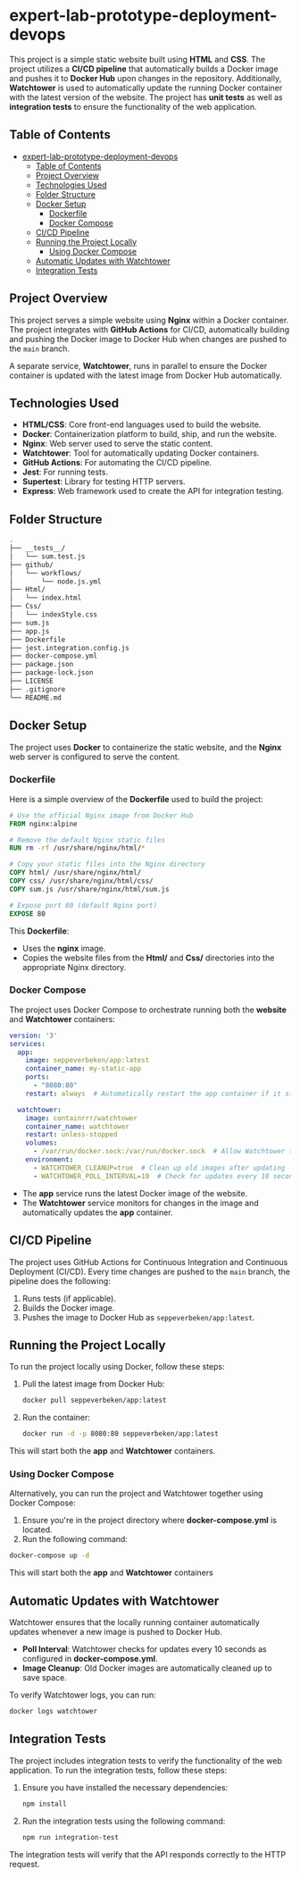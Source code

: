 # expert-lab-prototype-deployment-devops

This project is a simple static website built using **HTML** and **CSS**. The project utilizes a **CI/CD pipeline** that automatically builds a Docker image and pushes it to **Docker Hub** upon changes in the repository. Additionally, **Watchtower** is used to automatically update the running Docker container with the latest version of the website. The project has **unit tests** as well as **integration tests** to ensure the functionality of the web application.

## Table of Contents

- [expert-lab-prototype-deployment-devops](#expert-lab-prototype-deployment-devops)
  - [Table of Contents](#table-of-contents)
  - [Project Overview](#project-overview)
  - [Technologies Used](#technologies-used)
  - [Folder Structure](#folder-structure)
  - [Docker Setup](#docker-setup)
    - [Dockerfile](#dockerfile)
    - [Docker Compose](#docker-compose)
  - [CI/CD Pipeline](#cicd-pipeline)
  - [Running the Project Locally](#running-the-project-locally)
    - [Using Docker Compose](#using-docker-compose)
  - [Automatic Updates with Watchtower](#automatic-updates-with-watchtower)
  - [Integration Tests](#integration-tests)

## Project Overview

This project serves a simple website using **Nginx** within a Docker container. The project integrates with **GitHub Actions** for CI/CD, automatically building and pushing the Docker image to Docker Hub when changes are pushed to the `main` branch.

A separate service, **Watchtower**, runs in parallel to ensure the Docker container is updated with the latest image from Docker Hub automatically.

## Technologies Used

- **HTML/CSS**: Core front-end languages used to build the website.
- **Docker**: Containerization platform to build, ship, and run the website.
- **Nginx**: Web server used to serve the static content.
- **Watchtower**: Tool for automatically updating Docker containers.
- **GitHub Actions**: For automating the CI/CD pipeline.
- **Jest**: For running tests.
- **Supertest**: Library for testing HTTP servers.
- **Express**: Web framework used to create the API for integration testing.

## Folder Structure

```bash
.
├── __tests__/
│   └── sum.test.js
├── github/
│   └── workflows/
│       └── node.js.yml
├── Html/
│   └── index.html
├── Css/
│   └── indexStyle.css
├── sum.js
├── app.js
├── Dockerfile
├── jest.integration.config.js
├── docker-compose.yml
├── package.json
├── package-lock.json
├── LICENSE
├── .gitignore
└── README.md
```
## Docker Setup

The project uses **Docker** to containerize the static website, and the **Nginx** web server is configured to serve the content.

### Dockerfile

Here is a simple overview of the **Dockerfile** used to build the project:
```dockerfile
# Use the official Nginx image from Docker Hub
FROM nginx:alpine

# Remove the default Nginx static files
RUN rm -rf /usr/share/nginx/html/*

# Copy your static files into the Nginx directory
COPY html/ /usr/share/nginx/html/
COPY css/ /usr/share/nginx/html/css/
COPY sum.js /usr/share/nginx/html/sum.js

# Expose port 80 (default Nginx port)
EXPOSE 80
```
This **Dockerfile**:
- Uses the **nginx** image.
- Copies the website files from the **Html/** and **Css/** directories into the appropriate Nginx directory.

### Docker Compose

The project uses Docker Compose to orchestrate running both the **website** and **Watchtower** containers:

```yaml
version: '3'
services:
  app:
    image: seppeverbeken/app:latest
    container_name: my-static-app
    ports:
      - "8080:80"
    restart: always  # Automatically restart the app container if it stops

  watchtower:
    image: containrrr/watchtower
    container_name: watchtower
    restart: unless-stopped
    volumes:
      - /var/run/docker.sock:/var/run/docker.sock  # Allow Watchtower to interact with the Docker daemon
    environment:
      - WATCHTOWER_CLEANUP=true  # Clean up old images after updating
      - WATCHTOWER_POLL_INTERVAL=10  # Check for updates every 10 seconds
```
- The **app** service runs the latest Docker image of the website.
- The **Watchtower** service monitors for changes in the image and automatically updates the **app** container.

## CI/CD Pipeline

The project uses GitHub Actions for Continuous Integration and Continuous Deployment (CI/CD). Every time changes are pushed to the `main` branch, the pipeline does the following:

1. Runs tests (if applicable).
2. Builds the Docker image.
3. Pushes the image to Docker Hub as `seppeverbeken/app:latest`.

## Running the Project Locally
To run the project locally using Docker, follow these steps:

1. Pull the latest image from Docker Hub:
   ```bash
   docker pull seppeverbeken/app:latest
   ```
2. Run the container:
   ```bash
   docker run -d -p 8080:80 seppeverbeken/app:latest
   ```
This will start both the **app** and **Watchtower** containers.

### Using Docker Compose

Alternatively, you can run the project and Watchtower together using Docker Compose:

1. Ensure you're in the project directory where **docker-compose.yml** is located.
2. Run the following command:
```bash
docker-compose up -d
```
This will start both the **app** and **Watchtower** containers

## Automatic Updates with Watchtower

Watchtower ensures that the locally running container automatically updates whenever a new image is pushed to Docker Hub.

- **Poll Interval**: Watchtower checks for updates every 10 seconds as configured in **docker-compose.yml**.
- **Image Cleanup**: Old Docker images are automatically cleaned up to save space.

To verify Watchtower logs, you can run:
```bash
docker logs watchtower
```

## Integration Tests

The project includes integration tests to verify the functionality of the web application. To run the integration tests, follow these steps:

1. Ensure you have installed the necessary dependencies:
   ```bash
   npm install
   ```
2. Run the integration tests using the following command:
   ```bash
   npm run integration-test
   ```
The integration tests will verify that the API responds correctly to the HTTP request.